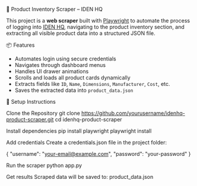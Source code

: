 🛒 Product Inventory Scraper – IDEN HQ

This project is a **web scraper** built with [Playwright](https://playwright.dev/python/) to automate the process of logging into [IDEN HQ](https://hiring.idenhq.com), navigating to the product inventory section, and extracting all visible product data into a structured JSON file.

📦 Features

- Automates login using secure credentials
- Navigates through dashboard menus
- Handles UI drawer animations
- Scrolls and loads all product cards dynamically
- Extracts fields like `ID`, `Name`, `Dimensions`, `Manufacturer`, `Cost`, etc.
- Saves the extracted data into `product_data.json`

🚀 Setup Instructions

Clone the Repository
git clone https://github.com/yourusername/idenhq-product-scraper.git
cd idenhq-product-scraper

Install dependencies
pip install playwright
playwright install

Add credentials
Create a credentials.json file in the project folder:

{
  "username": "your-email@example.com",
  "password": "your-password"
}

Run the scraper
python app.py

Get results
Scraped data will be saved to:
product_data.json
